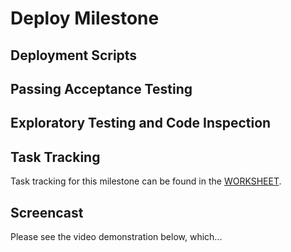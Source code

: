 # Deploy Milestone

## Deployment Scripts

## Passing Acceptance Testing

## Exploratory Testing and Code Inspection

## Task Tracking

Task tracking for this milestone can be found in the [WORKSHEET](WORKSHEET.md#milestone-deploy).

## Screencast

Please see the video demonstration below, which...